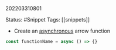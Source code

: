 202203310801

Status: #Snippet
Tags: [[snippets]]

- Create an [asynchronous](Async-Await.md) arrow function
```typescript 
const functionName = async () => {}
```


